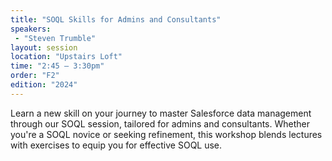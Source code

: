 ```yaml
---
title: "SOQL Skills for Admins and Consultants"
speakers:
 - "Steven Trumble"
layout: session
location: "Upstairs Loft"
time: "2:45 — 3:30pm"
order: "F2"
edition: "2024"
---
```


Learn a new skill on your journey to master Salesforce data management through our SOQL session, tailored for admins and consultants. Whether you're a SOQL novice or seeking refinement, this workshop blends lectures with exercises to equip you for effective SOQL use.